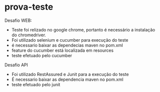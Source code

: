 # prova-teste

Desafio WEB:
- Teste foi relizado no google chrome, portanto é necessário a instalação do chromedriver.
- Foi utilizado selenium e cucumber para execução do teste
- é necessario baixar as dependecias maven no pom.xml
- feature do cucumber está localizada em resources
- teste efetuado pelo cucumber
 
Desafio API
- Foi utilizado RestAssured e Junit para a execução do teste
- É necessario baixar as dependencia maven no pom.xml
- teste efetuado pelo junit

